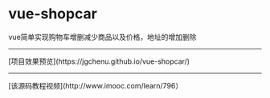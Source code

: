# vue-shopcar
vue简单实现购物车增删减少商品以及价格，地址的增加删除
<hr/>[项目效果预览](https://jgchenu.github.io/vue-shopcar/)
<hr/>[该源码教程视频](http://www.imooc.com/learn/796）
